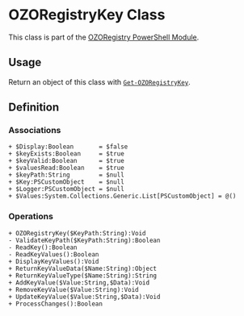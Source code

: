 # OZORegistryKey Class
This class is part of the [OZORegistry PowerShell Module](../README.md).

## Usage
Return an object of this class with [`Get-OZORegistryKey`](Get-OZORegistryKey.md).

## Definition
### Associations
```
+ $Display:Boolean       = $false
+ $keyExists:Boolean     = $true
+ $keyValid:Boolean      = $true
+ $valuesRead:Boolean    = $true
+ $keyPath:String        = $null
+ $Key:PSCustomObject    = $null
+ $Logger:PSCustomObject = $null
+ $Values:System.Collections.Generic.List[PSCustomObject] = @()
```
### Operations
```
+ OZORegistryKey($KeyPath:String):Void
- ValidateKeyPath($KeyPath:String):Boolean
- ReadKey():Boolean
- ReadKeyValues():Boolean
+ DisplayKeyValues():Void
+ ReturnKeyValueData($Name:String):Object
+ ReturnKeyValueType($Name:String):String
+ AddKeyValue($Value:String,$Data):Void
+ RemoveKeyValue($Value:String):Void
+ UpdateKeyValue($Value:String,$Data):Void
+ ProcessChanges():Boolean
```
